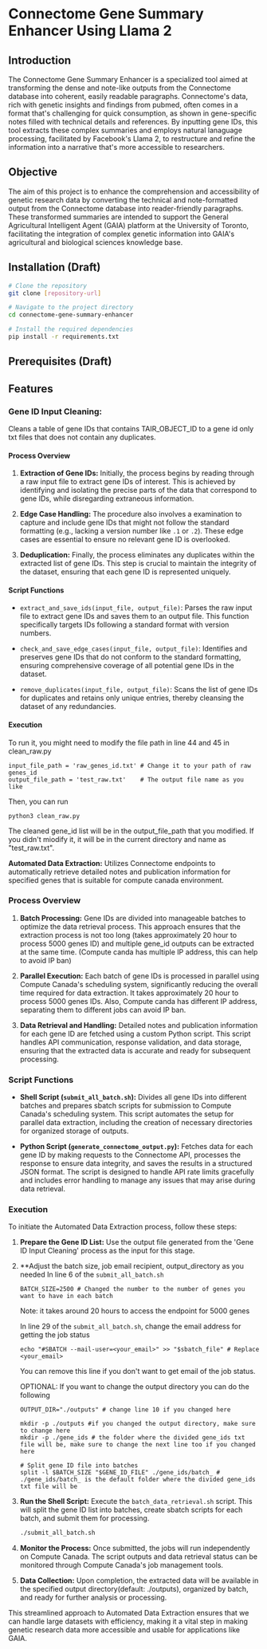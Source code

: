 # Connectome Gene Summary Enhancer Using Llama 2

## Introduction

The Connectome Gene Summary Enhancer is a specialized tool aimed at transforming the dense and note-like outputs from the Connectome database into coherent, easily readable paragraphs. Connectome's data, rich with genetic insights and findings from pubmed, often comes in a format that's challenging for quick consumption, as shown in gene-specific notes filled with technical details and references. By inputting gene IDs, this tool extracts these complex summaries and employs natural lanaguage processing, facilitated by Facebook's Llama 2, to restructure and refine the information into a narrative that's more accessible to researchers.

## Objective

The aim of this project is to enhance the comprehension and accessibility of genetic research data by converting the technical and note-formatted output from the Connectome database into reader-friendly paragraphs. These transformed summaries are intended to support the General Agricultural Intelligent Agent (GAIA) platform at the University of Toronto, facilitating the integration of complex genetic information into GAIA's agricultural and biological sciences knowledge base.

## Installation (Draft)

```bash
# Clone the repository
git clone [repository-url]

# Navigate to the project directory
cd connectome-gene-summary-enhancer

# Install the required dependencies
pip install -r requirements.txt
```
## Prerequisites  (Draft)


## Features

### Gene ID Input Cleaning:
Cleans a table of gene IDs that contains TAIR_OBJECT_ID to a gene id only txt files that does not contain any duplicates.
#### Process Overview

1. **Extraction of Gene IDs:** Initially, the process begins by reading through a raw input file to extract gene IDs of interest. This is achieved by identifying and isolating the precise parts of the data that correspond to gene IDs, while disregarding extraneous information.

2. **Edge Case Handling:** The procedure also involves a examination to capture and include gene IDs that might not follow the standard formatting (e.g., lacking a version number like `.1` or `.2`). These edge cases are essential to ensure no relevant gene ID is overlooked.

3. **Deduplication:** Finally, the process eliminates any duplicates within the extracted list of gene IDs. This step is crucial to maintain the integrity of the dataset, ensuring that each gene ID is represented uniquely.

#### Script Functions

- `extract_and_save_ids(input_file, output_file)`: Parses the raw input file to extract gene IDs and saves them to an output file. This function specifically targets IDs following a standard format with version numbers.

- `check_and_save_edge_cases(input_file, output_file)`: Identifies and preserves gene IDs that do not conform to the standard formatting, ensuring comprehensive coverage of all potential gene IDs in the dataset.

- `remove_duplicates(input_file, output_file)`: Scans the list of gene IDs for duplicates and retains only unique entries, thereby cleansing the dataset of any redundancies.

#### Execution
To run it, you might need to modify the file path in line 44 and 45 in clean_raw.py
```
input_file_path = 'raw_genes_id.txt' # Change it to your path of raw genes_id
output_file_path = 'test_raw.txt'    # The output file name as you like
```
Then, you can run
```
python3 clean_raw.py
```
The cleaned gene_id list will be in the output_file_path that you modified. If you didn't miodify it, it will be in the current directory and name as "test_raw.txt".

**Automated Data Extraction:** Utilizes Connectome endpoints to automatically retrieve detailed notes and publication information for specified genes that is suitable for compute canada environment.

### Process Overview

1. **Batch Processing:** Gene IDs are divided into manageable batches to optimize the data retrieval process. This approach ensures that the extraction process is not too long (takes approximately 20 hour to process 5000 genes ID) and multiple gene_id outputs can be extracted at the same time. (Compute canda has multiple IP address, this can help to avoid IP ban)
   
2. **Parallel Execution:** Each batch of gene IDs is processed in parallel using Compute Canada's scheduling system, significantly reducing the overall time required for data extraction. It takes approximately 20 hour to process 5000 genes IDs. Also, Compute canda has different IP address, separating them to different jobs can avoid IP ban.

3. **Data Retrieval and Handling:** Detailed notes and publication information for each gene ID are fetched using a custom Python script. This script handles API communication, response validation, and data storage, ensuring that the extracted data is accurate and ready for subsequent processing.

### Script Functions

- **Shell Script (`submit_all_batch.sh`):** Divides all gene IDs into different batches and prepares sbatch scripts for submission to Compute Canada's scheduling system. This script automates the setup for parallel data extraction, including the creation of necessary directories for organized storage of outputs.

- **Python Script (`generate_connectome_output.py`):** Fetches data for each gene ID by making requests to the Connectome API, processes the response to ensure data integrity, and saves the results in a structured JSON format. The script is designed to handle API rate limits gracefully and includes error handling to manage any issues that may arise during data retrieval.

### Execution

To initiate the Automated Data Extraction process, follow these steps:

1. **Prepare the Gene ID List:** Use the output file generated from the 'Gene ID Input Cleaning' process as the input for this stage.

2. **Adjust the batch size, job email recipient, output_directory as you needed
    In line 6 of the `submit_all_batch.sh`
    ```
    BATCH_SIZE=2500 # Changed the number to the number of genes you want to have in each batch
    ```
    Note: it takes around 20 hours to access the endpoint for 5000 genes

    In line 29 of the `submit_all_batch.sh`, change the email address for getting the job status
    ```
    echo "#SBATCH --mail-user=<your_email>" >> "$sbatch_file" # Replace <your_email>
    ```
    You can remove this line if you don't want to get email of the job status.

    OPTIONAL: If you want to change the output directory you can do the following
    ```
    OUTPUT_DIR="./outputs" # change line 10 if you changed here

    mkdir -p ./outputs #if you changed the output directory, make sure to change here
    mkdir -p ./gene_ids # the folder where the divided gene_ids txt file will be, make sure to change the next line too if you changed here

    # Split gene ID file into batches
    split -l $BATCH_SIZE "$GENE_ID_FILE" ./gene_ids/batch_ # ./gene_ids/batch_ is the default folder where the divided gene_ids txt file will be
    ```

3. **Run the Shell Script:** Execute the `batch_data_retrieval.sh` script. This will split the gene ID list into batches, create sbatch scripts for each batch, and submit them for processing.

    ```bash
    ./submit_all_batch.sh
    ```

3. **Monitor the Process:** Once submitted, the jobs will run independently on Compute Canada. The script outputs and data retrieval status can be monitored through Compute Canada's job management tools.

4. **Data Collection:** Upon completion, the extracted data will be available in the specified output directory(default: ./outputs), organized by batch, and ready for further analysis or processing.

This streamlined approach to Automated Data Extraction ensures that we can handle large datasets with efficiency, making it a vital step in making genetic research data more accessible and usable for applications like GAIA.


